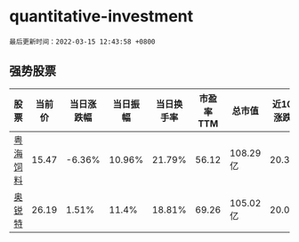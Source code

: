 # quantitative-investment

`最后更新时间：2022-03-15 12:43:58 +0800`

## 强势股票

|股票|当前价|当日涨跌幅|当日振幅|当日换手率|市盈率TTM|总市值|近10日涨跌幅|
|----|----|----|----|----|----|----|----|
|[粤海饲料](https://xueqiu.com/S/SZ001313)|15.47|-6.36%|10.96%|21.79%|56.12|108.29亿|20.39%|
|[奥锐特](https://xueqiu.com/S/SH605116)|26.19|1.51%|11.4%|18.81%|69.26|105.02亿|20.08%|
